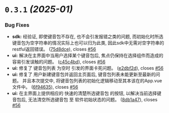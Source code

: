 # `0.3.1` *(2025-01)*

### Bug Fixes

* **sdk:** 经验证, 即使键音包不存在, 也不会引发报错之类的问题, 而初始化时所选键音包为空字符串的情况实际上也可以归为此类, 因此sdk中无需对空字符串的restful返回错误。 ([75d8dce](https://github.com/LuSrackhall/KeyTone/commit/75d8dce448abf175bf124b82ddd865602359a30a)), closes [#56](https://github.com/LuSrackhall/KeyTone/issues/56)
* **ui:** 解决在主界面中当用户选择某个键音包后, 焦点仍保持在选择组件而造成的容易引发误触的问题。 ([c45c4bd](https://github.com/LuSrackhall/KeyTone/commit/c45c4bdb7350b0e3812f984fca259f4c22574228)), closes [#56](https://github.com/LuSrackhall/KeyTone/issues/56)
* **ui:** 修复了 键音包列表 为空时 引发的界面卡死问题。 ([e2dbf2d](https://github.com/LuSrackhall/KeyTone/commit/e2dbf2d8b2b55ae3493321cafc33968081c6c818)), closes [#56](https://github.com/LuSrackhall/KeyTone/issues/56)
* **ui:** 修复了 用户新建键音包并返回主页面后,  键音包列表未能更新至最新的问题。 并且本次提交中, 将键音包列表的初始化逻辑移动至其本该在的App.vue文件中。 ([6f94635](https://github.com/LuSrackhall/KeyTone/commit/6f9463557b77f56d249eb2a2797d7bdd60a78959)), closes [#56](https://github.com/LuSrackhall/KeyTone/issues/56)
* **ui:** 在主界面上提供相应的 快速的清楚所选键音包 的按钮, 以解决当前选择键音包后, 无法清空所选键音包 至 软件初始状态的问题。 ([8db1a47](https://github.com/LuSrackhall/KeyTone/commit/8db1a47085019e0df3feb6ebb0b21544c19d418a)), closes [#56](https://github.com/LuSrackhall/KeyTone/issues/56)